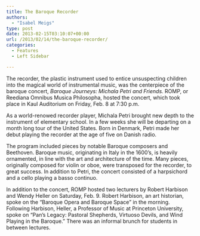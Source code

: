 ```yaml
---
title: The Baroque Recorder
authors: 
  - "Isabel Meigs"
type: post
date: 2013-02-15T03:10:07+00:00
url: /2013/02/14/the-baroque-recorder/
categories:
  - Features
  - Left Sidebar

---
```

The recorder, the plastic instrument used to entice unsuspecting children into the magical world of instrumental music, was the centerpiece of the baroque concert, _Baroque Journeys: Michala Petri and Friends._ ROMP, or Reediana Omnibus Musica Philosopha, hosted the concert, which took place in Kaul Auditorium on Friday, Feb. 8 at 7:30 p.m.

As a world-renowed recorder player, Michala Petri brought new depth to the instrument of elementary school. In a few weeks she will be departing on a month long tour of the United States. Born in Denmark, Petri made her debut playing the recorder at the age of five on Danish radio.

The program included pieces by notable Baroque composers and Beethoven. Baroque music, originating in Italy in the 1600’s, is heavily ornamented, in line with the art and architecture of the time. Many pieces, originally composed for violin or oboe, were transposed for the recorder, to great success. In addition to Petri, the concert consisted of a harpsichord and a cello playing a basso continuo.

In addition to the concert, ROMP hosted two lecturers by Robert Harbison and Wendy Heller on Saturday, Feb. 9. Robert Harbison, an art historian, spoke on the “Baroque Opera and Baroque Space” in the morning. Following Harbison, Heller, a Professor of Music at Princeton University, spoke on &#8220;Pan&#8217;s Legacy: Pastoral Shepherds, Virtuoso Devils, and Wind Playing in the Baroque.&#8221; There was an informal brunch for students in between lectures.